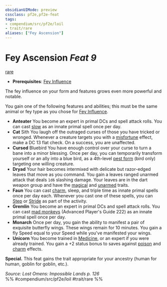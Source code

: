 ```yaml
---
obsidianUIMode: preview
cssclass: pf2e,pf2e-feat
tags:
- compendium/src/pf2e/loil
- trait/rare
aliases: ["Fey Ascension"]
---
```

# Fey Ascension  *Feat 9*  
[rare](../../Rules/traits/rare.md)  

- **Prerequisites**: [Fey Influence](fey-influence-loil.md)

The fey influence on your form and features grows even more powerful and notable.

You gain one of the following features and abilities; this must be the same animal or fey type as you chose for [Fey Influence](fey-influence-loil.md).

- **Anteater** You become an expert in primal DCs and spell attack rolls. You can cast [slow](../spells/slow.md) as an innate primal spell once per day.
- **Cat** Sith You laugh off the outraged curses of those you have tricked or wronged. Whenever a creature targets you with a [misfortune](../../Rules/traits/misfortune.md) effect, make a DC 13 flat check. On a success, you are unaffected.
- **Cursed** Bluebird You have enough control over your curse to turn a bane into a minor blessing. Once per day, you can temporarily transform yourself or an ally into a blue bird, as a 4th-level [pest form](../spells/pest-form.md) (bird only) targeting one willing creature.
- **Dryad** Your hair becomes intermixed with delicate but razor-edged leaves that move as you command. You gain a leaves ranged unarmed attack that deals `1d6` slashing damage. Your leaves are in the dart weapon group and have the [magical](../../Rules/traits/magical.md) and [unarmed](../../Rules/traits/unarmed.md) traits.
- **Faun** You can cast [charm](../spells/charm.md), sleep, and triple time as innate primal spells once per day each. Whenever you cast one of these spells, you can [Step](../../Rules/actions/step.md) or [Stride](../../Rules/actions/stride.md) as part of the activity.
- **Gremlin** You become an expert in primal DCs and spell attack rolls. You can cast [mad monkeys](../spells/mad-monkeys-apg.md) (Advanced Player's Guide 222) as an innate primal spell once per day.
- **Monarch** Once per day, you gain the ability to manifest a pair of exquisite butterfly wings. These wings remain for 10 minutes. You gain a fly Speed equal to your Speed while you've manifested your wings.
- **Unicorn** You become trained in [Medicine](../skills.md#Medicine), or an expert if you were already trained. You gain a +2 status bonus to saves against [poison](../../Rules/traits/poison.md) and [charm](../../Rules/traits/charm-b1.md) effects.

**Special.** This feat gains the trait appropriate for your ancestry (human for human, goblin for goblin, etc.).

*Source: Lost Omens: Impossible Lands p. 126*  
%% #compendium/src/pf2e/loil #trait/rare %%